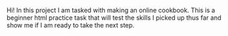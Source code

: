 Hi!
In this project I am tasked with making an online cookbook.
This is a beginner html practice task that will test the skills I picked up thus far and show me if I am ready to take the next step.
